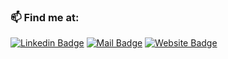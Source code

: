<h3>📫 Find me at:</h3>
  
[![Linkedin Badge](https://img.shields.io/badge/Linkedin-blue?style=flat-square&logo=linkedin)](https://www.linkedin.com/in/leonardo-negrao)
[![Mail Badge](https://img.shields.io/badge/leonardolnegrao@gmail.com-F6F6F6?style=flat-square&logo=gmail)](mailto:leonardolnegrao@gmail.com)
[![Website Badge](https://img.shields.io/badge/leonardonegrao.com-black?style=flat-square&logo=vercel)](https://leonardonegrao.com)
